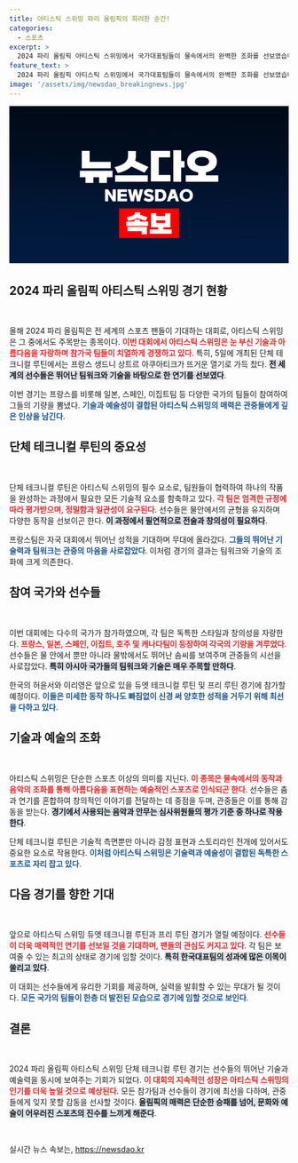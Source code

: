 ```yaml
---
title: 아티스틱 스위밍 파리 올림픽의 화려한 순간!
categories:
  - 스포츠
excerpt: >
  2024 파리 올림픽 아티스틱 스위밍에서 국가대표팀들이 물속에서의 완벽한 조화를 선보였습니다! 일본, 프랑스, 스페인 등 다양한 팀이 펼친 화려한 퍼포먼스를 놓치지 마세요!
feature_text: >
  2024 파리 올림픽 아티스틱 스위밍에서 국가대표팀들이 물속에서의 완벽한 조화를 선보였습니다! 일본, 프랑스, 스페인 등 다양한 팀이 펼친 화려한 퍼포먼스를 놓치지 마세요!
image: '/assets/img/newsdao_breakingnews.jpg'
---
```


<p><img src="/assets/img/newsdao_breakingnews.jpg" alt="ranknews 속보" /></p>

<h2 data-ke-size="size26">2024 파리 올림픽 아티스틱 스위밍 경기 현황</h2>

<p data-ke-size="size16">&nbsp;</p>

<p>올해 2024 파리 올림픽은 전 세계의 스포츠 팬들이 기대하는 대회로, 아티스틱 스위밍은 그 중에서도 주목받는 종목이다. <b><span style="color: #ee2323;">이번 대회에서 아티스틱 스위밍은 눈 부신 기술과 아름다움을 자랑하며 참가국 팀들이 치열하게 경쟁하고 있다</span></b>. 특히, 5일에 개최된 단체 테크니컬 루틴에서는 프랑스 생드니 상트르 아쿠아티크가 뜨거운 열기로 가득 찼다. <b><span style="background-color: #21538527;">전 세계의 선수들은 뛰어난 팀워크와 기술을 바탕으로 한 연기를 선보였다</span></b>.</p>

<p>이번 경기는 프랑스를 비롯해 일본, 스페인, 이집트팀 등 다양한 국가의 팀들이 참여하여 그들의 기량을 뽐냈다. <b><span style="color: #1a5490;">기술과 예술성이 결합된 아티스틱 스위밍의 매력은 관중들에게 깊은 인상을 남긴다</span></b>.</p>

<h2 data-ke-size="size26">단체 테크니컬 루틴의 중요성</h2>

<p data-ke-size="size16">&nbsp;</p>

<p>단체 테크니컬 루틴은 아티스틱 스위밍의 필수 요소로, 팀원들이 협력하여 하나의 작품을 완성하는 과정에서 필요한 모든 기술적 요소를 함축하고 있다. <b><span style="color: #ee2323;">각 팀은 엄격한 규정에 따라 평가받으며, 정밀함과 일관성이 요구된다</span></b>. 선수들은 물안에서의 균형을 유지하며 다양한 동작을 선보이곤 한다. <b><span style="background-color: #21538527;">이 과정에서 필연적으로 전술과 창의성이 필요하다</span></b>.</p>

<p>프랑스팀은 자국 대회에서 뛰어난 성적을 기대하며 무대에 올라갔다. <b><span style="color: #1a5490;">그들의 뛰어난 기술력과 팀워크는 관중의 마음을 사로잡았다</span></b>. 이처럼 경기의 결과는 팀워크와 기술의 조화에 크게 의존한다.</p>

<h2 data-ke-size="size26">참여 국가와 선수들</h2>

<p data-ke-size="size16">&nbsp;</p>

<p>이번 대회에는 다수의 국가가 참가하였으며, 각 팀은 독특한 스타일과 창의성을 자랑한다. <b><span style="color: #ee2323;">프랑스, 일본, 스페인, 이집트, 호주 및 캐나다팀이 등장하여 각국의 기량을 겨루었다</span></b>. 선수들은 물 안에서 뿐만 아니라 물밖에서도 뛰어난 솜씨를 보여주며 관중들의 시선을 사로잡았다. <b><span style="background-color: #21538527;">특히 아시아 국가들의 팀워크와 기술은 매우 주목할 만하다</span></b>.</p>

<p>한국의 허윤서와 이리영은 앞으로 있을 듀엣 테크니컬 루틴 및 프리 루틴 경기에 참가할 예정이다. <b><span style="color: #1a5490;">이들은 미세한 동작 하나도 빠짐없이 신경 써 양호한 성적을 거두기 위해 최선을 다하고 있다</span></b>.</p>

<h2 data-ke-size="size26">기술과 예술의 조화</h2>

<p data-ke-size="size16">&nbsp;</p>

<p>아티스틱 스위밍은 단순한 스포츠 이상의 의미를 지닌다. <b><span style="color: #ee2323;">이 종목은 물속에서의 동작과 음악의 조화를 통해 아름다움을 표현하는 예술적인 스포츠로 인식되곤 한다</span></b>. 선수들은 춤과 연기를 혼합하여 창의적인 이야기를 전달하는 데 중점을 두며, 관중들은 이를 통해 감동을 받는다. <b><span style="background-color: #21538527;">경기에서 사용되는 음악과 안무는 심사위원들의 평가 기준 중 하나로 작용한다</span></b>.</p>

<p>단체 테크니컬 루틴은 기술적 측면뿐만 아니라 감정 표현과 스토리라인 전개에 있어서도 중요한 요소로 작용한다. <b><span style="color: #1a5490;">이처럼 아티스틱 스위밍은 기술력과 예술성이 결합된 독특한 스포츠로 자리 잡고 있다</span></b>.</p>

<h2 data-ke-size="size26">다음 경기를 향한 기대</h2>

<p data-ke-size="size16">&nbsp;</p>

<p>앞으로 아티스틱 스위밍 듀엣 테크니컬 루틴과 프리 루틴 경기가 열릴 예정이다. <b><span style="color: #ee2323;">선수들이 더욱 매력적인 연기를 선보일 것을 기대하며, 팬들의 관심도 커지고 있다</span></b>. 각 팀은 보여줄 수 있는 최고의 상태로 경기에 임할 것이다. <b><span style="background-color: #21538527;">특히 한국대표팀의 성과에 많은 이목이 쏠리고 있다</span></b>.</p>

<p>이 대회는 선수들에게 유리한 기회를 제공하며, 실력을 발휘할 수 있는 무대가 될 것이다. <b><span style="color: #1a5490;">모든 국가의 팀들이 한층 더 발전된 모습으로 경기에 임할 것으로 보인다</span></b>.</p>

<h2 data-ke-size="size26">결론</h2>

<p data-ke-size="size16">&nbsp;</p>

<p>2024 파리 올림픽 아티스틱 스위밍 단체 테크니컬 루틴 경기는 선수들의 뛰어난 기술과 예술력을 동시에 보여주는 기회가 되었다. <b><span style="color: #ee2323;">이 대회의 지속적인 성장은 아티스틱 스위밍의 인기를 더욱 높일 것으로 예상된다</span></b>. 모든 참가팀과 선수들이 경기에 최선을 다하며, 관중들에게 잊지 못할 감동을 선사할 것이다. <b><span style="background-color: #21538527;">올림픽의 매력은 단순한 승패를 넘어, 문화와 예술이 어우러진 스포츠의 진수를 느끼게 해준다</span></b>. </p>

<p data-ke-size="size16">&nbsp;</p>
실시간 뉴스 속보는, <a href="https://newsdao.kr" rel="dofollow">https://newsdao.kr</a>


